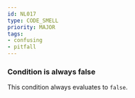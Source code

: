 ```yaml
---
id: NL017
type: CODE_SMELL
priority: MAJOR
tags:
- confusing
- pitfall
---
```


### Condition is always false

This condition always evaluates to `false`.

